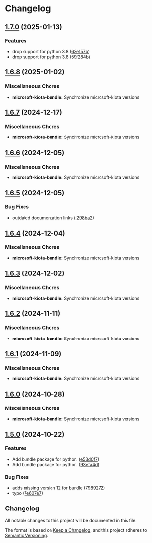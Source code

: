 # Changelog

## [1.7.0](https://github.com/microsoft/kiota-python/compare/microsoft-kiota-bundle-v1.6.8...microsoft-kiota-bundle-v1.7.0) (2025-01-13)


### Features

* drop support for python 3.8 ([63e157b](https://github.com/microsoft/kiota-python/commit/63e157b2f90d92e360e94670fdaf01095f81e5c8))
* drop support for python 3.8 ([59f284b](https://github.com/microsoft/kiota-python/commit/59f284bb4dff90e468a97c15f2b9bba2fde529db))

## [1.6.8](https://github.com/microsoft/kiota-python/compare/microsoft-kiota-bundle-v1.6.7...microsoft-kiota-bundle-v1.6.8) (2025-01-02)


### Miscellaneous Chores

* **microsoft-kiota-bundle:** Synchronize microsoft-kiota versions

## [1.6.7](https://github.com/microsoft/kiota-python/compare/microsoft-kiota-bundle-v1.6.6...microsoft-kiota-bundle-v1.6.7) (2024-12-17)


### Miscellaneous Chores

* **microsoft-kiota-bundle:** Synchronize microsoft-kiota versions

## [1.6.6](https://github.com/microsoft/kiota-python/compare/microsoft-kiota-bundle-v1.6.5...microsoft-kiota-bundle-v1.6.6) (2024-12-05)


### Miscellaneous Chores

* **microsoft-kiota-bundle:** Synchronize microsoft-kiota versions

## [1.6.5](https://github.com/microsoft/kiota-python/compare/microsoft-kiota-bundle-v1.6.4...microsoft-kiota-bundle-v1.6.5) (2024-12-05)


### Bug Fixes

* outdated documentation links ([f298ba2](https://github.com/microsoft/kiota-python/commit/f298ba2cf9d6fa3874bc248873f7270fb9499b7f))

## [1.6.4](https://github.com/microsoft/kiota-python/compare/microsoft-kiota-bundle-v1.6.3...microsoft-kiota-bundle-v1.6.4) (2024-12-04)


### Miscellaneous Chores

* **microsoft-kiota-bundle:** Synchronize microsoft-kiota versions

## [1.6.3](https://github.com/microsoft/kiota-python/compare/microsoft-kiota-bundle-v1.6.2...microsoft-kiota-bundle-v1.6.3) (2024-12-02)


### Miscellaneous Chores

* **microsoft-kiota-bundle:** Synchronize microsoft-kiota versions

## [1.6.2](https://github.com/microsoft/kiota-python/compare/microsoft-kiota-bundle-v1.6.1...microsoft-kiota-bundle-v1.6.2) (2024-11-11)


### Miscellaneous Chores

* **microsoft-kiota-bundle:** Synchronize microsoft-kiota versions

## [1.6.1](https://github.com/microsoft/kiota-python/compare/microsoft-kiota-bundle-v1.6.0...microsoft-kiota-bundle-v1.6.1) (2024-11-09)


### Miscellaneous Chores

* **microsoft-kiota-bundle:** Synchronize microsoft-kiota versions

## [1.6.0](https://github.com/microsoft/kiota-python/compare/microsoft-kiota-bundle-v1.5.0...microsoft-kiota-bundle-v1.6.0) (2024-10-28)


### Miscellaneous Chores

* **microsoft-kiota-bundle:** Synchronize microsoft-kiota versions

## [1.5.0](https://github.com/microsoft/kiota-python/compare/microsoft-kiota-bundle-v1.4.6...microsoft-kiota-bundle-v1.5.0) (2024-10-22)


### Features

* Add bundle package for python. ([e53d0f7](https://github.com/microsoft/kiota-python/commit/e53d0f7da3950d625628538e3a1e152044100e43))
* Add bundle package for python. ([93efa4d](https://github.com/microsoft/kiota-python/commit/93efa4d440aa78330949ba1f335734ef87d0c4e5))


### Bug Fixes

* adds missing version 12 for bundle ([7989272](https://github.com/microsoft/kiota-python/commit/798927274d2cfdb0142e5a4457a682bf706cd8ba))
* typo ([7e607e7](https://github.com/microsoft/kiota-python/commit/7e607e769aa9c9da43416b200231f7d879b8794c))

## Changelog

All notable changes to this project will be documented in this file.

The format is based on [Keep a Changelog](https://keepachangelog.com/en/1.0.0/),
and this project adheres to [Semantic Versioning](https://semver.org/spec/v2.0.0.html).
